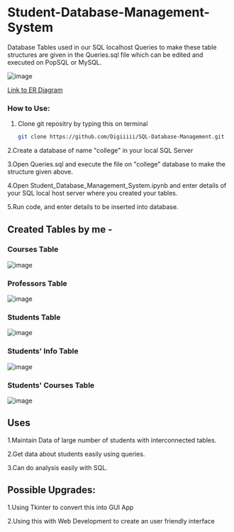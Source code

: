 # Student-Database-Management-System

Database Tables used in our SQL localhost Queries to make these table structures are given in the Queries.sql file which can be edited and executed on PopSQL or MySQL.

![image](https://github.com/user-attachments/assets/52217274-6616-4228-b6de-6b3b7c29bacb)

[Link to ER Diagram](https://drawsql.app/teams/lighters-1/diagrams/student-database-management-system)

### How to Use:
1. Clone git repositry by typing this on terminal
   ```bash
   git clone https://github.com/Digiiiii/SQL-Database-Management.git
   ```
   
2.Create a database of name "college" in your local SQL Server

3.Open Queries.sql and execute the file on "college" database to make the structure given above.

4.Open Student_Database_Management_System.ipynb and enter details of your SQL local host server where you created your tables.

5.Run code, and enter details to be inserted into database.


## Created Tables by me - 

### Courses Table

![image](https://github.com/user-attachments/assets/49ca37c4-6f22-4e2c-b63f-8c53414dbe64)

### Professors Table

![image](https://github.com/user-attachments/assets/25c0ade0-b0ed-442e-b961-73f1715232e9)

### Students Table

![image](https://github.com/user-attachments/assets/b9c0fa64-1c9f-4ebb-8b04-3afc222c2a61)

### Students' Info Table

![image](https://github.com/user-attachments/assets/03450109-4414-4528-aa08-7d06ffd7b058)

### Students' Courses Table

![image](https://github.com/user-attachments/assets/adb3b51e-2af5-4aaf-9827-4bdb2c9983a7)

## Uses

1.Maintain Data of large number of students with interconnected tables.

2.Get data about students easily using queries.

3.Can do analysis easily with SQL.

## Possible Upgrades:

1.Using Tkinter to convert this into GUI App

2.Using this with Web Development to create an user friendly interface
